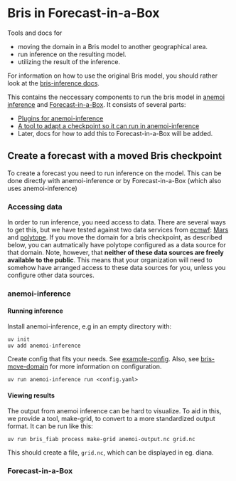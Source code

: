 # Bris in Forecast-in-a-Box

Tools and docs for 
* moving the domain in a Bris model to another geographical area.
* run inference on the resulting model.
* utilizing the result of the inference.

For information on how to use the original Bris model, you should rather look at the [bris-inference docs](https://github.com/metno/bris-inference).

This contains the neccessary components to run the bris model in [anemoi inference](https://anemoi.readthedocs.io/projects/inference/en/latest/) and [Forecast-in-a-Box](https://github.com/ecmwf/forecast-in-a-box). It consists of several parts: 

* [Plugins for anemoi-inference](bris-anemoi-plugins/README.md)
* [A tool to adapt a checkpoint so it can run in anemoi-inference](bris-move-domain/README.md)
* Later, docs for how to add this to Forecast-in-a-Box will be added.

## Create a forecast with a moved Bris checkpoint

To create a forecast you need to run inference on the model. This can be done directly with anemoi-inference or by Forecast-in-a-Box (which also uses anemoi-inference)

### Accessing data

In order to run inference, you need access to data.
There are several ways to get this, but we have tested against two data services from [ecmwf](https://www.ecmwf.int/):
[Mars](https://www.ecmwf.int/en/forecasts/access-forecasts/access-archive-datasets) and [polytope](https://polytope.readthedocs.io/en/latest/).
If you move the domain for a bris checkpoint, as described below, you can autmatically have polytope configured as a data source for that domain.
Note, however, that **neither of these data sources are freely available to the public**.
This means that your organization will need to somehow have arranged access to these data sources for you, unless you configure other data sources.

### anemoi-inference

#### Running inference

Install anemoi-inference, e.g in an empty directory with:

```shell
uv init
uv add anemoi-inference
```

Create config that fits your needs. See [example-config](example-config.yaml). Also, see [bris-move-domain](bris-move-domain/README.md) for more information on configuration.

```shell
uv run anemoi-inference run <config.yaml>
```

#### Viewing results

The output from anemoi inference can be hard to visualize.
To aid in this, we provide a tool, make-grid, to convert to a more standardized output format.
It can be run like this:

```shell
uv run bris_fiab process make-grid anemoi-output.nc grid.nc
```

This should create a file, `grid.nc`, which can be displayed in eg. diana.


### Forecast-in-a-Box

